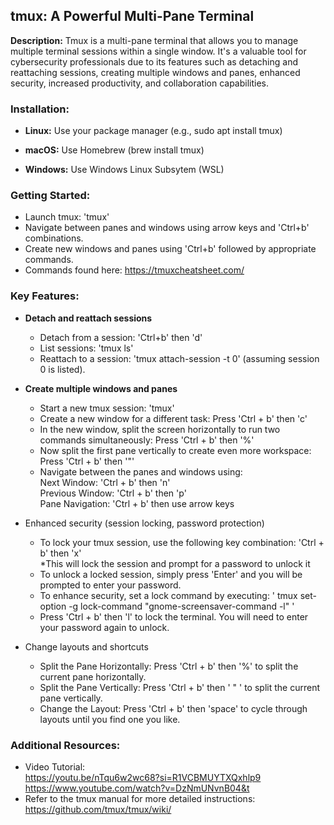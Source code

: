 ## tmux: A Powerful Multi-Pane Terminal 

**Description:** Tmux is a multi-pane terminal that allows you to manage multiple terminal sessions within a single window. It's a valuable tool for cybersecurity professionals due to its features such as detaching and reattaching sessions, creating multiple windows and panes, enhanced security, increased productivity, and collaboration capabilities.

### Installation:

* **Linux:** Use your package manager (e.g., sudo apt install tmux)

* **macOS:** Use Homebrew (brew install tmux)
  
* **Windows:** Use Windows Linux Subsytem (WSL) 

### Getting Started:

* Launch tmux: 'tmux'
* Navigate between panes and windows using arrow keys and 'Ctrl+b' combinations.
* Create new windows and panes using 'Ctrl+b' followed by appropriate commands.
* Commands found here: https://tmuxcheatsheet.com/

### Key Features:

* <b>Detach and reattach sessions</b>   
  - Detach from a session: 'Ctrl+b' then 'd'     
  - List sessions: 'tmux ls'     
  - Reattach to a session: 'tmux attach-session -t 0' (assuming session 0 is listed).

* **Create multiple windows and panes**
  - Start a new tmux session: 'tmux'
  - Create a new window for a different task: Press 'Ctrl + b' then 'c'
  - In the new window, split the screen horizontally to run two commands simultaneously: Press 'Ctrl + b' then '%'
  - Now split the first pane vertically to create even more workspace: Press 'Ctrl + b' then '"'
  - Navigate between the panes and windows using:   
      Next Window: 'Ctrl + b' then 'n'   
      Previous Window: 'Ctrl + b' then 'p'   
      Pane Navigation: 'Ctrl + b' then use arrow keys
      
* Enhanced security (session locking, password protection)
  - To lock your tmux session, use the following key combination: 'Ctrl + b' then 'x'  
*This will lock the session and prompt for a password to unlock it
  - To unlock a locked session, simply press 'Enter' and you will be prompted to enter your password.
  - To enhance security, set a lock command by executing: ' tmux set-option -g lock-command "gnome-screensaver-command -l" '
  - Press 'Ctrl + b' then 'l' to lock the terminal. You will need to enter your password again to unlock.

* Change layouts and shortcuts
  
  - Split the Pane Horizontally: Press 'Ctrl + b' then '%' to split the current pane horizontally.
  - Split the Pane Vertically: Press 'Ctrl + b' then ' " ' to split the current pane vertically.
  - Change the Layout: Press 'Ctrl + b' then 'space' to cycle through layouts until you find one you like.

### Additional Resources:

* Video Tutorial:      
https://youtu.be/nTqu6w2wc68?si=R1VCBMUYTXQxhlp9   
https://www.youtube.com/watch?v=DzNmUNvnB04&t   
* Refer to the tmux manual for more detailed instructions:  
https://github.com/tmux/tmux/wiki/
